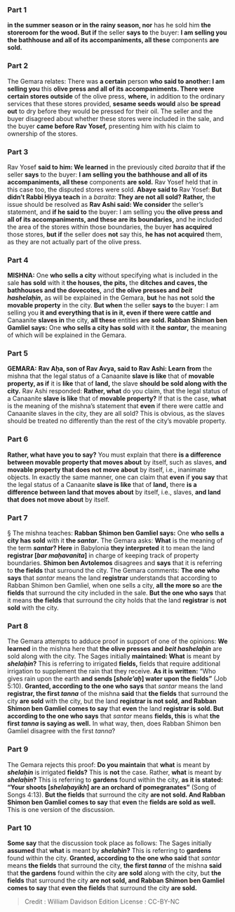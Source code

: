 
### Part 1
<b>in the summer season or in the rainy season, nor</b> has he sold him <b>the storeroom for the wood. But if</b> the seller <b>says to</b> the buyer: <b>I am selling you the bathhouse and all of its accompaniments, all these</b> components <b>are sold.</b>

### Part 2
The Gemara relates: There was <b>a certain</b> person <b>who said to another: I am selling you</b> this <b>olive press and all of its accompaniments. There were certain stores outside</b> of the olive press, <b>where,</b> in addition to the ordinary services that these stores provided, <b>sesame seeds would</b> also <b>be spread out</b> to dry before they would be pressed for their oil. The seller and the buyer disagreed about whether these stores were included in the sale, and the buyer <b>came before Rav Yosef,</b> presenting him with his claim to ownership of the stores.

### Part 3
Rav Yosef <b>said to him: We learned</b> in the previously cited <i>baraita</i> that <b>if</b> the seller <b>says</b> to the buyer: <b>I am selling you the bathhouse and all of its accompaniments, all these</b> components <b>are sold.</b> Rav Yosef held that in this case too, the disputed stores were sold. <b>Abaye said to</b> Rav Yosef: <b>But didn’t Rabbi Ḥiyya teach</b> in a <i>baraita</i>: <b>They are not all sold? Rather,</b> the issue should be resolved as <b>Rav Ashi said: We consider</b> the seller’s statement, and <b>if he said to</b> the buyer: I am selling you <b>the olive press and all of its accompaniments, and these are its boundaries,</b> and he included the area of the stores within those boundaries, the buyer <b>has acquired</b> those stores, <b>but if</b> the seller does <b>not</b> say this, <b>he has not acquired</b> them, as they are not actually part of the olive press.

### Part 4
<strong>MISHNA:</strong> One <b>who sells a city</b> without specifying what is included in the sale <b>has sold</b> with it <b>the houses, the pits,</b> the <b>ditches and caves, the bathhouses and the dovecotes,</b> and <b>the olive presses and <i>beit hashelaḥin</i>,</b> as will be explained in the Gemara, <b>but</b> he has <b>not</b> sold <b>the movable property</b> in the city. <b>But when</b> the seller <b>says to</b> the buyer: I am selling you <b>it and everything that is in it, even if there were cattle and</b> Canaanite <b>slaves in</b> the city, <b>all these</b> entities <b>are sold. Rabban Shimon ben Gamliel says:</b> One <b>who sells a city has sold</b> with it <b>the <i>santar</i>,</b> the meaning of which will be explained in the Gemara.

### Part 5
<strong>GEMARA:</strong> <b>Rav Aḥa, son of Rav Avya, said to Rav Ashi: Learn from</b> the mishna that the legal status of a Canaanite <b>slave is like</b> that of <b>movable property, as if</b> it is <b>like</b> that of <b>land,</b> the slave <b>should be sold along with the city.</b> Rav Ashi responded: <b>Rather, what</b> do you claim, that the legal status of a Canaanite <b>slave is like</b> that of <b>movable property?</b> If that is the case, <b>what</b> is the meaning of the mishna’s statement that <b>even</b> if there were cattle and Canaanite slaves in the city, they are all sold? This is obvious, as the slaves should be treated no differently than the rest of the city’s movable property.

### Part 6
<b>Rather, what have you to say?</b> You must explain that there <b>is a difference between movable property that moves about</b> by itself, such as slaves, <b>and movable property that does not move about</b> by itself, i.e., inanimate objects. In exactly the same manner, one can claim that <b>even</b> if <b>you say</b> that the legal status of a Canaanite <b>slave is like</b> that of <b>land,</b> there <b>is a difference between land that moves about</b> by itself, i.e., slaves, <b>and land that does not move about</b> by itself.

### Part 7
§ The mishna teaches: <b>Rabban Shimon ben Gamliel says:</b> One <b>who sells a city has sold</b> with it <b>the <i>santar</i>.</b> The Gemara asks: <b>What</b> is the meaning of the term <b><i>santar</i>? Here</b> in Babylonia <b>they interpreted</b> it to mean the land <b>registrar [<i>bar maḥavanita</i>]</b> in charge of keeping track of property boundaries. <b>Shimon ben Avtolemos</b> disagrees and <b>says</b> that it is referring to <b>the fields</b> that surround the city. The Gemara comments: <b>The one who says</b> that <i>santar</i> means the land <b>registrar</b> understands that according to Rabban Shimon ben Gamliel, when one sells a city, <b>all the more so</b> are <b>the fields</b> that surround the city included in the sale. <b>But the one who says</b> that it means <b>the fields</b> that surround the city holds that the land <b>registrar</b> is <b>not sold</b> with the city.

### Part 8
The Gemara attempts to adduce proof in support of one of the opinions: <b>We learned</b> in the mishna here that <b>the olive presses and <i>beit hashelaḥin</i></b> are sold along with the city. The Sages initially <b>maintained: What</b> is meant by <b><i>shelaḥin</i>?</b> This is referring to irrigated <b>fields,</b> fields that require additional irrigation to supplement the rain that they receive. <b>As it is written:</b> “Who gives rain upon the earth <b>and sends [<i>shole’aḥ</i>] water upon the fields”</b> (Job 5:10). <b>Granted, according to the one who says</b> that <i>santar</i> means the land <b>registrar, the first <i>tanna</i></b> of the mishna <b>said</b> that <b>the fields</b> that surround the city <b>are sold</b> with the city, but the land <b>registrar is not sold, and Rabban Shimon ben Gamliel comes to say</b> that <b>even</b> the land <b>registrar is sold. But according to the one who says</b> that <i>santar</i> means <b>fields, this</b> is what <b>the first <i>tanna</i> is saying as well.</b> In what way, then, does Rabban Shimon ben Gamliel disagree with the first <i>tanna</i>?

### Part 9
The Gemara rejects this proof: <b>Do you maintain</b> that <b>what</b> is meant by <b><i>shelaḥin</i></b> is irrigated <b>fields?</b> This is <b>not</b> the case. Rather, <b>what</b> is meant by <b><i>shelaḥin</i>?</b> This is referring to <b>gardens</b> found within the city, <b>as it is stated: “Your shoots [<i>shelaḥayikh</i>] are an orchard of pomegranates”</b> (Song of Songs 4:13). <b>But the fields</b> that surround the city <b>are not sold. And Rabban Shimon ben Gamliel comes to say</b> that <b>even</b> the <b>fields are sold as well.</b> This is one version of the discussion.

### Part 10
<b>Some say</b> that the discussion took place as follows: The Sages initially <b>assumed</b> that <b>what</b> is meant by <b><i>shelaḥin</i>?</b> This is referring to <b>gardens</b> found within the city. <b>Granted, according to the one who said</b> that <i>santar</i> means <b>the fields</b> that surround the city, <b>the first <i>tanna</i></b> of the mishna <b>said</b> that <b>the gardens</b> found within the city <b>are sold</b> along with the city, but <b>the fields</b> that surround the city <b>are not sold, and Rabban Shimon ben Gamliel comes to say</b> that <b>even the fields</b> that surround the city <b>are sold.</b>

>Credit : William Davidson Edition
>License : CC-BY-NC